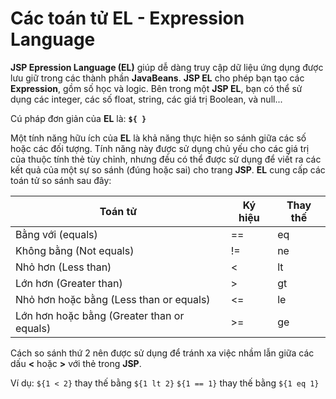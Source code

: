 # Các toán tử EL - Expression Language

**JSP Epression Language (EL)** giúp dễ dàng truy cập dữ liệu ứng dụng được lưu giữ trong các thành phần **JavaBeans**. **JSP EL** cho phép bạn tạo các **Expression**, gồm số học và logic. Bên trong một **JSP EL**, bạn có thể sử dụng các integer, các số float, string, các giá trị Boolean, và null...

Cú pháp đơn giản của **EL** là: **`${ }`**

Một tính năng hữu ích của **EL** là khả năng thực hiện so sánh giữa các số hoặc các đối tượng. Tính năng này được sử dụng chủ yếu cho các giá trị của thuộc tính thẻ tùy chỉnh, nhưng đều có thể được sử dụng để viết ra các kết quả của một sự so sánh (đúng hoặc sai) cho trang **JSP**. **EL** cung cấp các toán tử so sánh sau đây:

| Toán tử     | Ký hiệu | Thay thế |
| ----------- | ------- | -------- |
| Bằng với (equals)                          |	==  |	eq |
| Không bằng (Not equals)                    |	!=	| ne |
| Nhỏ hơn (Less than)                        |	<	  | lt |
| Lớn hơn (Greater than)                     |	>	  | gt |
| Nhỏ hơn hoặc bằng (Less than or equals)    |	<=  |	le |
| Lớn hơn hoặc bằng (Greater than or equals) |	>=  |	ge |

Cách so sánh thứ 2 nên được sử dụng để tránh xa việc nhầm lẫn giữa các dấu **<** hoặc **>** với thẻ trong **JSP**.

Ví dụ:
`${1 < 2}` thay thế bằng `${1 lt 2}`
`${1 == 1}` thay thế bằng `${1 eq 1}`
